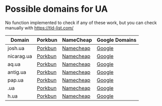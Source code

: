 # Possible domains for UA

No function implemented to check if any of these work, but you can check manually with https://tld-list.com/

| Domain | Porkbun | NameCheap | Google Domains |
|---|---|---|---|
| josh.ua | [Porkbun](https://porkbun.com/checkout/search?prb=e814663da1&tlds=&idnLanguage=&search=search&q=josh.ua) | [Namecheap](https://www.namecheap.com/domains/registration/results/?domain=josh.ua) | [Google](https://domains.google.com/registrar/search?searchTerm=josh.ua) |
| nicarag.ua | [Porkbun](https://porkbun.com/checkout/search?prb=e814663da1&tlds=&idnLanguage=&search=search&q=nicarag.ua) | [Namecheap](https://www.namecheap.com/domains/registration/results/?domain=nicarag.ua) | [Google](https://domains.google.com/registrar/search?searchTerm=nicarag.ua) |
| aq.ua | [Porkbun](https://porkbun.com/checkout/search?prb=e814663da1&tlds=&idnLanguage=&search=search&q=aq.ua) | [Namecheap](https://www.namecheap.com/domains/registration/results/?domain=aq.ua) | [Google](https://domains.google.com/registrar/search?searchTerm=aq.ua) |
| antig.ua | [Porkbun](https://porkbun.com/checkout/search?prb=e814663da1&tlds=&idnLanguage=&search=search&q=antig.ua) | [Namecheap](https://www.namecheap.com/domains/registration/results/?domain=antig.ua) | [Google](https://domains.google.com/registrar/search?searchTerm=antig.ua) |
| pap.ua | [Porkbun](https://porkbun.com/checkout/search?prb=e814663da1&tlds=&idnLanguage=&search=search&q=pap.ua) | [Namecheap](https://www.namecheap.com/domains/registration/results/?domain=pap.ua) | [Google](https://domains.google.com/registrar/search?searchTerm=pap.ua) |
| .ua | [Porkbun](https://porkbun.com/checkout/search?prb=e814663da1&tlds=&idnLanguage=&search=search&q=.ua) | [Namecheap](https://www.namecheap.com/domains/registration/results/?domain=.ua) | [Google](https://domains.google.com/registrar/search?searchTerm=.ua) |
| h.ua | [Porkbun](https://porkbun.com/checkout/search?prb=e814663da1&tlds=&idnLanguage=&search=search&q=h.ua) | [Namecheap](https://www.namecheap.com/domains/registration/results/?domain=h.ua) | [Google](https://domains.google.com/registrar/search?searchTerm=h.ua) |
